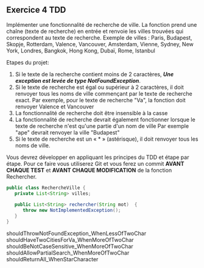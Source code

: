 ## Exercice 4 TDD

Implémenter une fonctionnalité de recherche de ville. La fonction prend une chaîne (texte de recherche) en entrée et renvoie les villes trouvées qui correspondent au texte de recherche.
Exemple de villes : Paris, Budapest, Skopje, Rotterdam, Valence, Vancouver, Amsterdam, Vienne, Sydney, New York, Londres, Bangkok, Hong Kong, Dubaï, Rome, Istanbul

Etapes du projet:
1. Si le texte de la recherche contient moins de 2 caractères, ***Une exception est levée de type NotFoundException***.
2. Si le texte de recherche est égal ou supérieur à 2 caractères, il doit renvoyer tous les noms de ville commençant par le texte de recherche exact.
   Par exemple, pour le texte de recherche "Va", la fonction doit renvoyer Valence et Vancouver 
3. La fonctionnalité de recherche doit être insensible à la casse
4. La fonctionnalité de recherche devrait également fonctionner lorsque le texte de recherche n'est qu'une partie d'un nom de ville
   Par exemple "ape" devrait renvoyer la ville "Budapest"
5. Si le texte de recherche est un « * » (astérisque), il doit renvoyer tous les noms de ville.

Vous devrez développer en appliquant les principes du TDD et étape par étape. 
Pour ce faire vous utiliserez Git et vous ferez un commit **AVANT CHAQUE TEST** et **AVANT CHAQUE MODIFICATION** de la fonction Rechercher.

``` java
public class RechercheVille {
   private List<String> villes;
   
   public List<String> rechercher(String mot)  {
      throw new NotImplementedException();
   }
}
```

shouldThrowNotFoundException_WhenLessOfTwoChar  
shouldHaveTwoCitiesForVa_WhenMoreOfTwoChar  
shouldBeNotCaseSensitive_WhenMoreOfTwoChar  
shouldAllowPartialSearch_WhenMoreOfTwoChar  
shouldReturnAll_WhenStarCharacter  